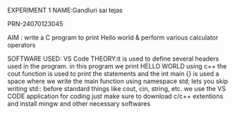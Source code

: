 EXPERIMENT 1
NAME:Gandluri sai tejas


PRN-24070123045


AIM : write a C program to print Hello world & perform various calculator operators


SOFTWARE USED: VS Code THEORY:it is used to define several headers used in the program. in this program we print HELLO WORLD using c++ the cout function is used to print the statements and the int main {} is used a space where we write the main function using namespace std; lets you skip writing std:: before standard things like cout, cin, string, etc. we use the VS CODE application for coding just make sure to download c/c++ extentions and install mingw and other necessary softwares
